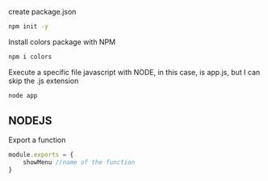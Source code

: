 create package.json 
```sh
npm init -y
```

Install colors package with NPM
```sh
npm i colors
```

Execute a specific file javascript with NODE, in this case, is app.js, but I can skip the .js extension
```sh
node app
```


## NODEJS
Export a function
```javascript
module.exports = {
    showMenu //name of the function
}
```
